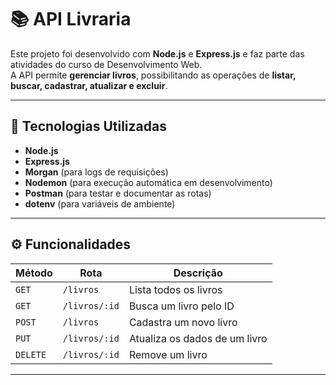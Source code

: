 # 📚 API Livraria

Este projeto foi desenvolvido com **Node.js** e **Express.js** e faz parte das atividades do curso de Desenvolvimento Web.  
A API permite **gerenciar livros**, possibilitando as operações de **listar, buscar, cadastrar, atualizar e excluir**.

---

## 🚀 Tecnologias Utilizadas
- **Node.js**
- **Express.js**
- **Morgan** (para logs de requisições)
- **Nodemon** (para execução automática em desenvolvimento)
- **Postman** (para testar e documentar as rotas)
- **dotenv** (para variáveis de ambiente)

---

## ⚙️ Funcionalidades

| Método | Rota | Descrição |
|--------|------|-----------|
| `GET` | `/livros` | Lista todos os livros |
| `GET` | `/livros/:id` | Busca um livro pelo ID |
| `POST` | `/livros` | Cadastra um novo livro |
| `PUT` | `/livros/:id` | Atualiza os dados de um livro |
| `DELETE` | `/livros/:id` | Remove um livro |

---

